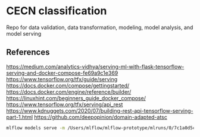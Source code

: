# CECN classification

Repo for data validation, data transformation, modeling, model analysis, and model serving

## References
https://medium.com/analytics-vidhya/serving-ml-with-flask-tensorflow-serving-and-docker-compose-fe69a9c1e369
https://www.tensorflow.org/tfx/guide/serving
https://docs.docker.com/compose/gettingstarted/
https://docs.docker.com/engine/reference/builder/
https://linuxhint.com/beginners_guide_docker_compose/
https://www.tensorflow.org/tfx/serving/api_rest
https://www.kdnuggets.com/2020/07/building-rest-api-tensorflow-serving-part-1.html
https://github.com/deepopinion/domain-adapted-atsc

```bash script
mlflow models serve -m /Users/mlflow/mlflow-prototype/mlruns/0/7c1a0d5c42844dcdb8f5191146925174/artifacts/model -p 1234
```
